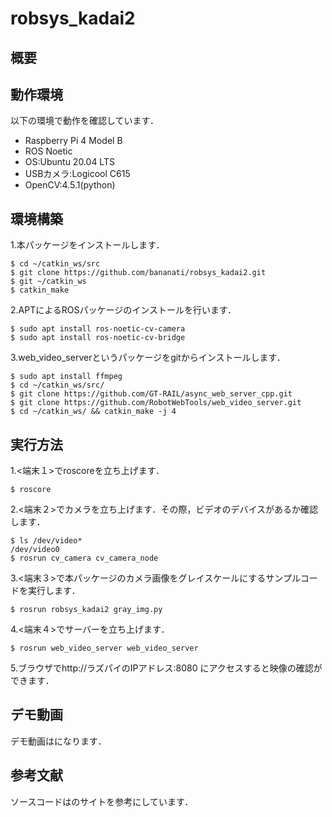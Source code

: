 # robsys_kadai2
## 概要
## 動作環境
以下の環境で動作を確認しています．
- Raspberry Pi 4 Model B
- ROS Noetic
- OS:Ubuntu 20.04 LTS
- USBカメラ:Logicool C615
- OpenCV:4.5.1(python)
## 環境構築
1.本パッケージをインストールします．
```
$ cd ~/catkin_ws/src
$ git clone https://github.com/bananati/robsys_kadai2.git
$ git ~/catkin_ws
$ catkin_make
```
2.APTによるROSパッケージのインストールを行います．
```
$ sudo apt install ros-noetic-cv-camera
$ sudo apt install ros-noetic-cv-bridge
```
3.web_video_serverというパッケージをgitからインストールします．
```
$ sudo apt install ffmpeg
$ cd ~/catkin_ws/src/
$ git clone https://github.com/GT-RAIL/async_web_server_cpp.git
$ git clone https://github.com/RobotWebTools/web_video_server.git
$ cd ~/catkin_ws/ && catkin_make -j 4
```
## 実行方法
1.<端末１>でroscoreを立ち上げます．
```
$ roscore
```
2.<端末２>でカメラを立ち上げます．その際，ビデオのデバイスがあるか確認します．
```
$ ls /dev/video*
/dev/video0
$ rosrun cv_camera cv_camera_node
```
3.<端末３>で本パッケージのカメラ画像をグレイスケールにするサンプルコードを実行します．
```
$ rosrun robsys_kadai2 gray_img.py
```
4.<端末４>でサーバーを立ち上げます．
```
$ rosrun web_video_server web_video_server
```
5.ブラウザでhttp://ラズパイのIPアドレス:8080 にアクセスすると映像の確認ができます．
## デモ動画
デモ動画はになります．
## 参考文献
ソースコードはのサイトを参考にしています．
